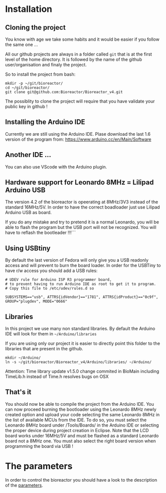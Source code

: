 # Installation

## Cloning the project

You know with age we take some habits and it would be easier if you follow the same one ...

All our github projects are always in a folder called `git`
that is at the first level of the home directory. It is followed by the 
name of the github user/organisation and finaly the project.

So to install the project from bash:
```
mkdir -p ~/git/bioreactor/
cd ~/git/bioreactor/
git clone git@github.com:Bioreactor/Bioreactor_v4.git
```

The possiblity to clone the project will require that you have validate your public key
in github !

## Installing the Arduino IDE

Currently we are still using the Arduino IDE. Plase download the last 1.6 version
of the program from: https://www.arduino.cc/en/Main/Software

## Another IDE ...

You can also use VScode with the Arduino plugin.

## Hardware support for Leonardo 8MHz = Lilipad Arduino USB

The version 4.2 of the bioreactor is opeerating at 8MHz/3V3 instead of the standard 16MHz/5V.
In order to have the correct boadloader just use Lilipad Arduino USB as board.

If you do any mistake and try to pretend it is a normal Leonardo, you will be able to flash the program but the USB port will not be recognized. You will have to reflash the bootleader !!!```

## Using USBtiny
By default the last version of Fedora will only give you a USB readonly access and will prevent to burn the board loader.
In order for the USBTiny to have r/w access you should add a USB rules:
```
# UDEV rule for Arduino ISP R3 programmer board,
# to prevent having to run Arduino IDE as root to get it to program.
# Copy this file to /etc/udev/rules.d so

SUBSYSTEMS=="usb", ATTRS{idVendor}=="1781", ATTRS{idProduct}=="0c9f", GROUP="plugdev", MODE="0666"

```


## Libraries

In this project we use many non standard libraries. By default the Arduino IDE
will look for them in `~/Arduino/libraries`

If you are using only our project it is easier to directly point this folder
to the libraries that are present in the github. 

```
mkdir ~/Arduino/
ln -s ~/git/bioreactor/Bioreactor_v4/Arduino/libraries/ ~/Arduino/
```
Attention: Time library update v1.5.0 change commited in BioMain including TimeLib.h instead of Time.h resolves bugs on OSX 

## That's it

You should now be able to compile the project from the Arduino IDE.
You can now proceed burning the bootloader using the Leonardo 8MHz newly created option and upload your code selecting the same Leonardo 8MHz in the list of available MCUs from the IDE. To do so, you must select the Leonardo 8MHz board under /Tools/Boards/ in the Arduino IDE or selecting the proper device during project creation in Eclipse. Note that the LCD board works under 16MHz/5V and must be flashed as a standard Leonardo board not a 8MHz one. You must also select the right board version when programming the board via USB !


# The parameters

In order to control the bioreactor you should have a look to the description of the [parameters](parameters.md).
